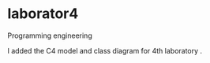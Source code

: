 # laborator4
Programming engineering 

I added the C4 model and class diagram for 4th laboratory . 
